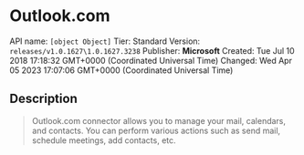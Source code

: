 # Outlook.com
API name: `[object Object]`
Tier: Standard
Version: `releases/v1.0.1627\1.0.1627.3238`
Publisher: **Microsoft**
Created: Tue Jul 10 2018 17:18:32 GMT+0000 (Coordinated Universal Time)
Changed: Wed Apr 05 2023 17:07:06 GMT+0000 (Coordinated Universal Time)

## Description
> Outlook.com connector allows you to manage your mail, calendars, and contacts. You can perform various actions such as send mail, schedule meetings, add contacts, etc.
